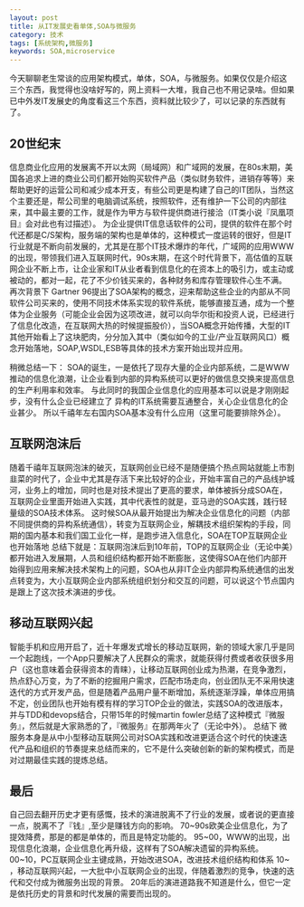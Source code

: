 ```yaml
---
layout: post
title: 从IT发展史看单体,SOA与微服务
category: 技术
tags: [系统架构,微服务]
keywords: SOA,microservice
---
```


今天聊聊老生常谈的应用架构模式，单体，SOA，与微服务。如果仅仅是介绍这三个东西，我觉得也没啥好写的，网上资料一大堆，我自己也不用记录啥。但如果已中外发IT发展史的角度看这三个东西，资料就比较少了，可以记录的东西就有了。

## 20世纪末

信息商业化应用的发展离不开以太网（局域网）和广域网的发展，在80s末期，美国各追求上进的商业公司们都开始购买软件产品（类似财务软件，进销存等等）来帮助更好的运营公司和减少成本开支，有些公司更是构建了自己的IT团队，当然这个主要还是，帮公司里的电脑调试系统，按照软件，还有维护一下公司的内部往来，其中最主要的工作，就是作为甲方与软件提供商进行接洽（IT类小说『凤凰项目』会对此也有过描述）。
为企业提供IT信息话软件的公司，提供的软件在那个时代还都是C/S架构，服务端的架构也是单体的，这种模式一度运转的很好，但是IT行业就是不断向前发展的，尤其是在那个IT技术爆炸的年代，广域网的应用WWW的出现，带领我们进入互联网时代，90s末期，在这个时代背景下，高估值的互联网企业不断上市，让企业家和IT从业者看到信息化的在资本上的吸引力，或主动或被动的，都对一起，花了不少价钱买来的，各种财务和库存管理软件心生不满。
再次背景下 Gartner 96提出了SOA架构的概念，迎来帮助这些企业的内部从不同软件公司买来的，使用不同技术体系实现的软件系统，能够直接互通，成为一个整体为企业服务（可能企业会因为这项改进，就可以向华尔街和投资人说，已经进行了信息化改造，在互联网大热的时候提振股价），当SOA概念开始传播，大型的IT其他开始看上了这块肥肉，分分加入其中（类似如今的工业/产业互联网风口）概念开始落地，SOAP,WSDL,ESB等具体的技术方案开始出现并应用。

稍微总结一下：
SOA的诞生，一是依托了现存大量的企业内部系统，二是WWW推动的信息化浪潮，让企业看到内部的异构系统可以更好的做信息交换来提高信息的生产利用率和效率。
与此同时的我国企业信息化的应用基本可以说是才刚刚起步，没有什么企业已经建立了 异构的IT系统需要互通整合，关心企业信息化的企业甚少。
所以千禧年左右国内SOA基本没有什么应用（这里可能要排除外企）。

## 互联网泡沫后
随着千禧年互联网泡沫的破灭，互联网创业已经不是随便搞个热点网站就能上市割韭菜的时代了，企业中尤其是存活下来比较好的企业，开始丰富自己的产品线护城河，业务上的增加，同时也是对技术提出了更高的要求，单体被拆分成SOA在，互联网企业里面开始进入实践，其中代表性的就是，亚马逊的SOA实践，践行轻量级的SOA技术体系。
这时候SOA从最开始提出为解决企业信息化的问题（内部不同提供商的异构系统通信），转变为互联网企业，解耦技术组织架构的手段，同期的国内基本和我们国工业化一样，是跑步进入信息化，SOA在TOP互联网企业也开始落地
总结下就是：互联网泡沫后到10年前，TOP的互联网企业（无论中美）都开始进入发展期，人员和组织结构都开始不断膨胀，这使得SOA在他们内部开始得到应用来解决技术架构上的问题，SOA也从非IT企业内部异构系统通信的出发点转变为，大小互联网企业内部系统组织划分和交互的问题，可以说这个节点国内是跟上了这次技术演进的步伐。

## 移动互联网兴起
智能手机和应用开启了，近十年爆发式增长的移动互联网，新的领域大家几乎是同一个起跑线，一个App只要解决了人民群众的需求，就能获得付费或者收获很多用户（这也意味着会获得资本的青睐），让移动互联网创业成为热潮，在竞争激烈，热点舒心万变，为了不断的挖掘用户需求，匹配市场走向，创业团队无不采用快速迭代的方式开发产品，但是随着产品用户量不断增加，系统逐渐浮躁，单体应用搞不定，创业团队也开始有模有样的学习TOP企业的做法，实践SOA的改进版本，并与TDD和devops结合，只带15年的时候martin fowler总结了这种模式『微服务』，然后就是大家熟悉的了，『微服务』在那两年火了（无论中外）。
总结下
微服务本身是从中小型移动互联网公司对SOA实践和改进更适合这个时代的快速迭代产品和组织的节奏提来总结而来的，它不是什么突破创新的新的架构模式，而是对过期最佳实践的提炼总结。

## 最后
自己回去翻开历史才更有感慨，技术的演进脱离不了行业的发展，或者说的更直接一点，脱离不了『钱』,至少是赚钱方向的影响。
70~90s欧美企业信息化，为了提效降费，那是的都是单体的，而且是特定功能的。
95~00，WWW的出现，出现信息化浪潮，企业信息化再升级，这样有了SOA解决遗留的异构系统。
00~10，PC互联网企业主键成熟，开始改进SOA，改进技术组织结构和体系
10~ ，移动互联网兴起，一大批中小互联网企业的出现，伴随着激烈的竞争，快速的迭代和交付成为微服务出现的背景。
20年后的演进道路我不知道是什么，但它一定是依托历史的背景和时代发展的需要而出现的。
